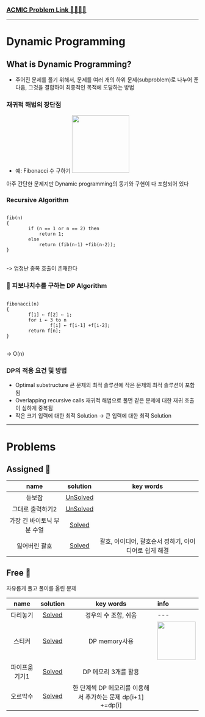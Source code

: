 ### [ACMIC Problem Link 👨‍💻👩‍💻](https://www.acmicpc.net/group/practice/9719/1)

---

# Dynamic Programming

## What is Dynamic Programming?

* 주어진 문제를 풀기 위해서, 문제를 여러 개의 하위 문제(subproblem)로 나누어 푼 다음, 그것을 결합하여 최종적인 목적에 도달하는 방법


### 재귀적 해법의 장단점
* 예: Fibonacci 수 구하기 <img src="https://latex.codecogs.com/gif.latex?f_{n}=f_{n-1}+f_{n-2}" width=150px>

아주 간단한 문제지만 Dynamic programming의 동기와 구현이 다 포함되어 있다

### Recursive Algorithm
<pre>
<code>
fib(n) 
{ 
        if (n == 1 or n == 2) then
            return 1; 
        else
            return (fib(n-1) +fib(n-2)); 
} 
</code>
</pre>
-> 엄청난 중복 호출이 존재한다

### 🍔 피보나치수를 구하는 DP Algorithm
<pre>
<code>
fibonacci(n) 
{ 
        f[1] ← f[2] ← 1; 
        for i ← 3 to n 
                f[i] ← f[i-1] +f[i-2]; 
        return f[n]; 
} 
</code>
</pre>
-> O(n)


### DP의 적용 요건 및 방법
* Optimal substructure
큰 문제의 최적 솔루션에 작은 문제의 최적 솔루션이 포함됨
* Overlapping recursive calls
재귀적 해법으로 풀면 같은 문제에 대한 재귀 호출이 심하게 중복됨
* 작은 크기 입력에 대한 최적 Solution -> 큰 입력에 대한 최적 Solution


---
# Problems

## Assigned 📌

|name|solution|key words|
|:-:|:-:|:-:|
|듣보잡|[UnSolved](problems/듣보잡)|
|그대로 출력하기2|[UnSolved](problems/그대로출력하기2)|
|가장 긴 바이토닉 부분 수열|[Solved](problems/가장긴바이토닉부분수열)|
|잃어버린 괄호|[Solved](problems/잃어버린괄호) |괄호, 아이디어, 괄호순서 정하기, 아이디어로 쉽게 해결

## Free 🤗

자유롭게 풀고 풀이를 올린 문제

|name|solution|key words|info|
|:-:|:-:|:-:|:--|
|다리놓기|[Solved](problems/다리놓기)|경우의 수 조합, 쉬움|---|
|스티커|[Solved](problems/스티커)|DP memory사용|<img src="https://latex.codecogs.com/gif.latex?\underset{2\times&space;N}{Matrix},&space;\underset{2\times&space;2}{dp}" width=100> |
|파이프옮기기1|[Solved](problems/파이프옮기기1)|DP 메모리 3개를 활용|
|오르막수|[Solved](problems/오르막수)|한 단계씩 DP 메모리를 이용해서 추가하는 문제 dp[i+1] +=dp[i] |

